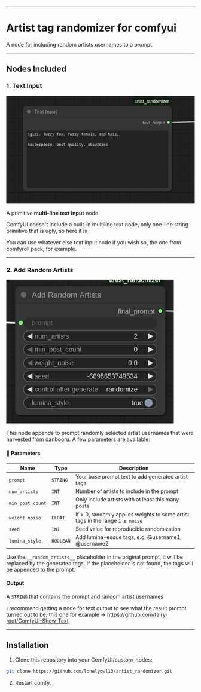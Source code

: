 
---

# Artist tag randomizer for comfyui

A node for including random artists usernames to a prompt. 

---

## Nodes Included

### 1. **Text Input**

![Text input example](images/text_input.png)

A primitive **multi-line text input** node.

ComfyUI doesn't include a built-in multiline text node, only one-line string primitive that is ugly, so here it is

You can use whatever else text input node if you wish so, the one from comfyroll pack, for example.

---

### 2. **Add Random Artists**

![Random artists example](images/random_artists.png)


This node appends to prompt randomly selected artist usernames that were harvested from danbooru.
A few parameters are available:

#### 🔧 Parameters

| Name             | Type      | Description                                                                   |
|------------------|-----------|-------------------------------------------------------------------------------|
| `prompt`         | `STRING`  | Your base prompt text to add generated artist tags                            |
| `num_artists`    | `INT`     | Number of artists to include in the prompt                                    |
| `min_post_count` | `INT`     | Only include artists with at least this many posts                            |
| `weight_noise`   | `FLOAT`   | If > 0, randomly applies weights to some artist tags in the range `1 ± noise` |
| `seed`           | `INT`     | Seed value for reproducible randomization                                     |
| `lumina_style`   | `BOOLEAN` | Add lumina-esque tags, e.g. @username1, @username2                            |

Use the `__random_artists__` placeholder in the original prompt,
it will be replaced by the generated tags. If the placeholder is not found, the tags will be appended to the prompt.

#### Output

A `STRING` that contains the prompt and random artist usernames

I recommend getting a node for text output to see what the result prompt turned out to be, this one for example -> https://github.com/fairy-root/ComfyUI-Show-Text 

---

## Installation

1. Clone this repository into your ComfyUI/custom_nodes:

```bash
git clone https://github.com/lonelyowl13/artist_randomizer.git
```

2. Restart comfy.
